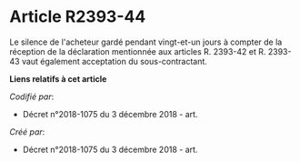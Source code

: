 # Article R2393-44

Le silence de l'acheteur gardé pendant vingt-et-un jours à compter de la réception de la déclaration mentionnée aux articles
R. 2393-42 et R. 2393-43 vaut également acceptation du sous-contractant.

**Liens relatifs à cet article**

_Codifié par_:

  - Décret n°2018-1075 du 3 décembre 2018 - art.

_Créé par_:

  - Décret n°2018-1075 du 3 décembre 2018 - art.
